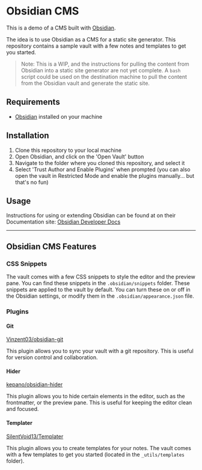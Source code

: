 # Obsidian CMS

This is a demo of a CMS built with [Obsidian](https://obsidian.md/).

The idea is to use Obsidian as a CMS for a static site generator. This repository contains a sample vault with a few notes and templates to get you started.

> Note: This is a WIP, and the instructions for pulling the content from Obsidian into a static site generator are not yet complete. A `bash` script could be used on the destination machine to pull the content from the Obsidian vault and generate the static site.

## Requirements

- [Obsidian](https://obsidian.md/) installed on your machine

## Installation

1. Clone this repository to your local machine
2. Open Obsidian, and click on the 'Open Vault' button
3. Navigate to the folder where you cloned this repository, and select it
4. Select 'Trust Author and Enable Plugins' when prompted (you can also open the vault in Restricted Mode and enable the plugins manually... but that's no fun)

## Usage

Instructions for using or extending Obsidian can be found at on their Documentation site: [Obsidian Developer Docs](https://docs.obsidian.md/)

---
## Obsidian CMS Features

### CSS Snippets

The vault comes with a few CSS snippets to style the editor and the preview pane. You can find these snippets in the `.obsidian/snippets` folder. These snippets are applied to the vault by default. You can turn these on or off in the Obsidian settings, or modify them in the `.obsidian/appearance.json` file.

### Plugins

#### Git

[Vinzent03/obsidian-git](https://github.com/Vinzent03/obsidian-git)

This plugin allows you to sync your vault with a git repository. This is useful for version control and collaboration.

#### Hider

[kepano/obsidian-hider](https://github.com/kepano/obsidian-hider)

This plugin allows you to hide certain elements in the editor, such as the frontmatter, or the preview pane. This is useful for keeping the editor clean and focused.

#### Templater

[SilentVoid13/Templater](https://github.com/SilentVoid13/Templater)

This plugin allows you to create templates for your notes. The vault comes with a few templates to get you started (located in the `_utils/templates` folder).

